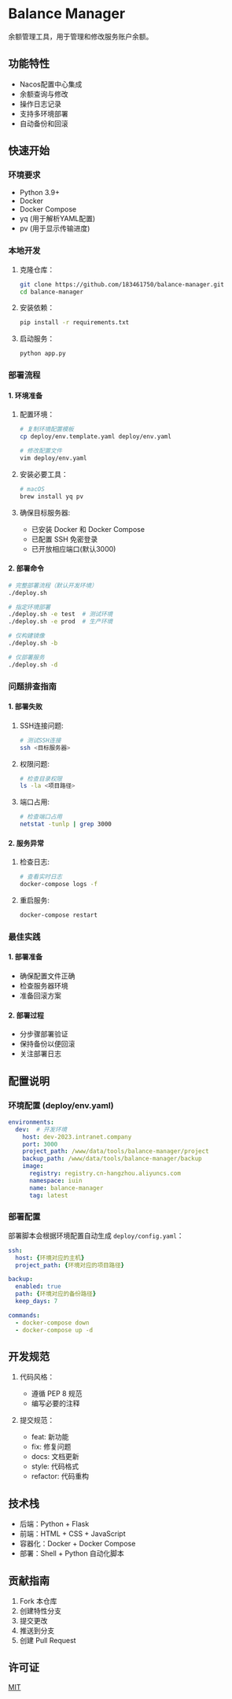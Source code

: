 # Balance Manager

余额管理工具，用于管理和修改服务账户余额。

## 功能特性

- Nacos配置中心集成
- 余额查询与修改
- 操作日志记录
- 支持多环境部署
- 自动备份和回滚

## 快速开始

### 环境要求

- Python 3.9+
- Docker
- Docker Compose
- yq (用于解析YAML配置)
- pv (用于显示传输进度)

### 本地开发

1. 克隆仓库：
   ```bash
   git clone https://github.com/183461750/balance-manager.git
   cd balance-manager
   ```

2. 安装依赖：
   ```bash
   pip install -r requirements.txt
   ```

3. 启动服务：
   ```bash
   python app.py
   ```

### 部署流程

#### 1. 环境准备

1. 配置环境：
   ```bash
   # 复制环境配置模板
   cp deploy/env.template.yaml deploy/env.yaml
   
   # 修改配置文件
   vim deploy/env.yaml
   ```

2. 安装必要工具：
   ```bash
   # macOS
   brew install yq pv
   ```

3. 确保目标服务器:
   - 已安装 Docker 和 Docker Compose
   - 已配置 SSH 免密登录
   - 已开放相应端口(默认3000)

#### 2. 部署命令

```bash
# 完整部署流程（默认开发环境）
./deploy.sh

# 指定环境部署
./deploy.sh -e test  # 测试环境
./deploy.sh -e prod  # 生产环境

# 仅构建镜像
./deploy.sh -b

# 仅部署服务
./deploy.sh -d
```

### 问题排查指南

#### 1. 部署失败

1. SSH连接问题:
   ```bash
   # 测试SSH连接
   ssh <目标服务器>
   ```

2. 权限问题:
   ```bash
   # 检查目录权限
   ls -la <项目路径>
   ```

3. 端口占用:
   ```bash
   # 检查端口占用
   netstat -tunlp | grep 3000
   ```

#### 2. 服务异常

1. 检查日志:
   ```bash
   # 查看实时日志
   docker-compose logs -f
   ```

2. 重启服务:
   ```bash
   docker-compose restart
   ```

### 最佳实践

#### 1. 部署准备
- 确保配置文件正确
- 检查服务器环境
- 准备回滚方案

#### 2. 部署过程
- 分步骤部署验证
- 保持备份以便回滚
- 关注部署日志

## 配置说明

### 环境配置 (deploy/env.yaml)

```yaml
environments:
  dev:  # 开发环境
    host: dev-2023.intranet.company
    port: 3000
    project_path: /www/data/tools/balance-manager/project
    backup_path: /www/data/tools/balance-manager/backup
    image:
      registry: registry.cn-hangzhou.aliyuncs.com
      namespace: iuin
      name: balance-manager
      tag: latest
```

### 部署配置

部署脚本会根据环境配置自动生成 `deploy/config.yaml`：

```yaml
ssh:
  host: {环境对应的主机}
  project_path: {环境对应的项目路径}

backup:
  enabled: true
  path: {环境对应的备份路径}
  keep_days: 7

commands:
  - docker-compose down
  - docker-compose up -d
```

## 开发规范

1. 代码风格：
   - 遵循 PEP 8 规范
   - 编写必要的注释

2. 提交规范：
   - feat: 新功能
   - fix: 修复问题
   - docs: 文档更新
   - style: 代码格式
   - refactor: 代码重构

## 技术栈

- 后端：Python + Flask
- 前端：HTML + CSS + JavaScript
- 容器化：Docker + Docker Compose
- 部署：Shell + Python 自动化脚本

## 贡献指南

1. Fork 本仓库
2. 创建特性分支
3. 提交更改
4. 推送到分支
5. 创建 Pull Request

## 许可证

[MIT](LICENSE) 
